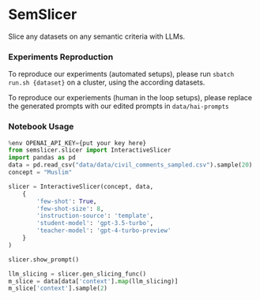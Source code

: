 # SemSlicer

Slice any datasets on any semantic criteria with LLMs.


### Experiments Reproduction
To reproduce our experiments (automated setups), please run `sbatch run.sh {dataset}` on a cluster, using the according datasets.

To reproduce our experiements (human in the loop setups), please replace the generated prompts with our edited prompts in `data/hai-prompts`

### Notebook Usage
```python
%env OPENAI_API_KEY={put your key here}
from semslicer.slicer import InteractiveSlicer
import pandas as pd
data = pd.read_csv("data/data/civil_comments_sampled.csv").sample(20)
concept = "Muslim"

slicer = InteractiveSlicer(concept, data,
    {
        'few-shot': True,
        'few-shot-size': 8,
        'instruction-source': 'template',
        'student-model': 'gpt-3.5-turbo',
        'teacher-model': 'gpt-4-turbo-preview'
    }
)

slicer.show_prompt()
```
```python
llm_slicing = slicer.gen_slicing_func()
m_slice = data[data['context'].map(llm_slicing)]
m_slice['context'].sample(2)
```